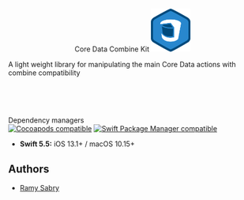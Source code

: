 <p align="center">
Core Data Combine Kit

<img src="Screenshots/logo.png" width="80"> 

A light weight library for manipulating the main Core Data actions with combine compatibility

<br />


<br /><br />Dependency managers<br />
<a href="https://cocoapods.org/pods/CoreStore"><img alt="Cocoapods compatible" src="https://img.shields.io/cocoapods/v/CoreStore.svg?style=flat&label=Cocoapods" /></a>
<a href="https://swift.org/source-compatibility/#current-list-of-projects"><img alt="Swift Package Manager compatible" src="https://img.shields.io/badge/Swift_Package_Manager-compatible-orange.svg?style=flat" /></a>

* **Swift 5.5:** iOS 13.1+ / macOS 10.15+
    
## Authors

- [Ramy Sabry](https://www.linkedin.com/in/ramy-aiman-sabry-153770117/)

  

